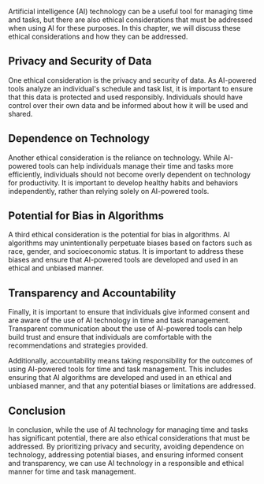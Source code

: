 

Artificial intelligence (AI) technology can be a useful tool for managing time and tasks, but there are also ethical considerations that must be addressed when using AI for these purposes. In this chapter, we will discuss these ethical considerations and how they can be addressed.

Privacy and Security of Data
----------------------------

One ethical consideration is the privacy and security of data. As AI-powered tools analyze an individual's schedule and task list, it is important to ensure that this data is protected and used responsibly. Individuals should have control over their own data and be informed about how it will be used and shared.

Dependence on Technology
------------------------

Another ethical consideration is the reliance on technology. While AI-powered tools can help individuals manage their time and tasks more efficiently, individuals should not become overly dependent on technology for productivity. It is important to develop healthy habits and behaviors independently, rather than relying solely on AI-powered tools.

Potential for Bias in Algorithms
--------------------------------

A third ethical consideration is the potential for bias in algorithms. AI algorithms may unintentionally perpetuate biases based on factors such as race, gender, and socioeconomic status. It is important to address these biases and ensure that AI-powered tools are developed and used in an ethical and unbiased manner.

Transparency and Accountability
-------------------------------

Finally, it is important to ensure that individuals give informed consent and are aware of the use of AI technology in time and task management. Transparent communication about the use of AI-powered tools can help build trust and ensure that individuals are comfortable with the recommendations and strategies provided.

Additionally, accountability means taking responsibility for the outcomes of using AI-powered tools for time and task management. This includes ensuring that AI algorithms are developed and used in an ethical and unbiased manner, and that any potential biases or limitations are addressed.

Conclusion
----------

In conclusion, while the use of AI technology for managing time and tasks has significant potential, there are also ethical considerations that must be addressed. By prioritizing privacy and security, avoiding dependence on technology, addressing potential biases, and ensuring informed consent and transparency, we can use AI technology in a responsible and ethical manner for time and task management.

